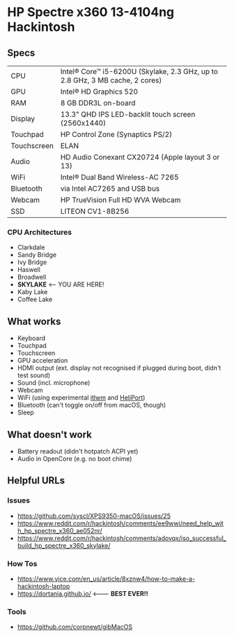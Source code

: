 HP Spectre x360 13-4104ng Hackintosh
====================================

Specs
-----

|   |  |
| --- | ---|
| CPU | Intel® Core™ i5-6200U (Skylake, 2.3 GHz, up to 2.8 GHz, 3 MB cache, 2 cores) |
| GPU | Intel® HD Graphics 520 |
| RAM | 8 GB DDR3L on-board |
| Display | 13.3" QHD IPS LED-backlit touch screen (2560x1440) |
| Touchpad | HP Control Zone (Synaptics PS/2)|
| Touchscreen | ELAN |
| Audio | HD Audio Conexant CX20724 (Apple layout 3 or 13) |
| WiFi | Intel® Dual Band Wireless-AC 7265 |
| Bluetooth | via Intel AC7265 and USB bus |
| Webcam | HP TrueVision Full HD WVA Webcam |
| SSD | LITEON CV1-8B256 |

### CPU Architectures

* Clarkdale
* Sandy Bridge
* Ivy Bridge
* Haswell
* Broadwell
* **SKYLAKE** <-- YOU ARE HERE!
* Kaby Lake
* Coffee Lake

What works
----------

* Keyboard
* Touchpad
* Touchscreen
* GPU acceleration
* HDMI output (ext. display not recognised if plugged during boot, didn't test sound)
* Sound (incl. microphone)
* Webcam
* WiFi (using experimental [itlwm](https://github.com/OpenIntelWireless/itlwm) and [HeliPort](https://github.com/OpenIntelWireless/HeliPort))
* Bluetooth (can't toggle on/off from macOS, though)
* Sleep

What doesn't work
-----------------

* Battery readout (didn't hotpatch ACPI yet)
* Audio in OpenCore (e.g. no boot chime)


Helpful URLs
------------

### Issues

* https://github.com/syscl/XPS9350-macOS/issues/25
* https://www.reddit.com/r/hackintosh/comments/ee9wwi/need_help_with_hp_spectre_x360_ae052nr/
* https://www.reddit.com/r/hackintosh/comments/adovqx/iso_successful_build_hp_spectre_x360_skylake/


### How Tos

* https://www.vice.com/en_us/article/8xznw4/how-to-make-a-hackintosh-laptop
* https://dortania.github.io/ <--- **BEST EVER!!**


### Tools

* https://github.com/corpnewt/gibMacOS
